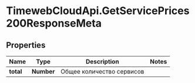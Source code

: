 # TimewebCloudApi.GetServicePrices200ResponseMeta

## Properties

Name | Type | Description | Notes
------------ | ------------- | ------------- | -------------
**total** | **Number** | Общее количество сервисов | 


